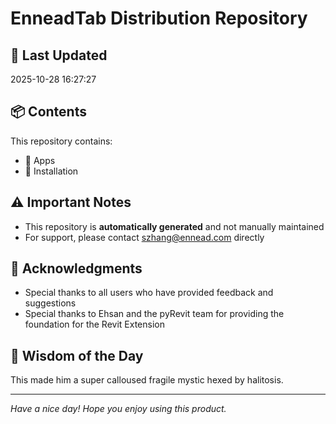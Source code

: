 # EnneadTab Distribution Repository

## 📅 Last Updated
2025-10-28 16:27:27



## 📦 Contents
This repository contains:
- 📂 Apps
- 📂 Installation

## ⚠️ Important Notes
- This repository is **automatically generated** and not manually maintained
- For support, please contact szhang@ennead.com directly

## 🙏 Acknowledgments
- Special thanks to all users who have provided feedback and suggestions
- Special thanks to Ehsan and the pyRevit team for providing the foundation for the Revit Extension

## 💭 Wisdom of the Day
This made him a super calloused fragile mystic hexed by halitosis.

---
*Have a nice day! Hope you enjoy using this product.*

